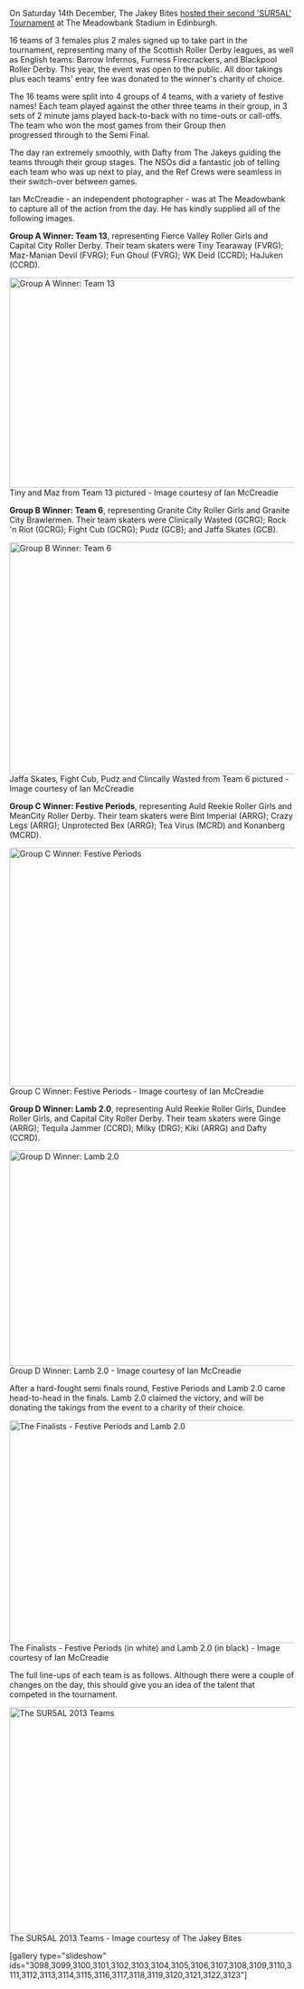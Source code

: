 <html><body><p>On Saturday 14th December, The Jakey Bites <a title="The Jakey Bites Host SUR5AL 2013" href="http://www.scottishrollerderbyblog.com/posts/2013/10/28/sur5al-2013/">hosted their second 'SUR5AL' Tournament</a> at The Meadowbank Stadium in Edinburgh.

16 teams of 3 females plus 2 males signed up to take part in the tournament, representing many of the Scottish Roller Derby leagues, as well as English teams: Barrow Infernos, Furness Firecrackers, and Blackpool Roller Derby. This year, the event was open to the public. All door takings plus each teams' entry fee was donated to the winner's charity of choice.

The 16 teams were split into 4 groups of 4 teams, with a variety of festive names! Each team played against the other three teams in their group, in 3 sets of 2 minute jams played back-to-back with no time-outs or call-offs. The team who won the most games from their Group then progressed through to the Semi Final.

The day ran extremely smoothly, with Dafty from The Jakeys guiding the teams through their group stages. The NSOs did a fantastic job of telling each team who was up next to play, and the Ref Crews were seamless in their switch-over between games.

Ian McCreadie - an independent photographer - was at The Meadowbank to capture all of the action from the day. He has kindly supplied all of the following images.

<strong>Group A Winner: Team 13</strong>, representing Fierce Valley Roller Girls and Capital City Roller Derby. Their team skaters were Tiny Tearaway (FVRG); Maz-Manian Devil (FVRG); Fun Ghoul (FVRG); WK Deid (CCRD); HaJuken (CCRD).

<a href="http://www.scottishrollerderbyblog.com/2013/12/k4z8886.jpg"><img class="size-full wp-image-3090   " title="Group A Winner: Team 13" alt="Group A Winner: Team 13" src="http://www.scottishrollerderbyblog.com/2013/12/k4z8886.jpg" width="614" height="371"></a> Tiny and Maz from Team 13 pictured - Image courtesy of Ian McCreadie

<strong>Group B Winner: Team 6</strong>, representing Granite City Roller Girls and Granite City Brawlermen. Their team skaters were Clinically Wasted (GCRG); Rock 'n Riot (GCRG); Fight Cub (GCRG); Pudz (GCB); and Jaffa Skates (GCB).

<a href="http://www.scottishrollerderbyblog.com/2013/12/group-b.jpg"><img class="size-full wp-image-3093 " title="Group B Winner: Team 6" alt="Group B Winner: Team 6" src="http://www.scottishrollerderbyblog.com/2013/12/group-b.jpg" width="614" height="409"></a> Jaffa Skates, Fight Cub, Pudz and Clincally Wasted from Team 6 pictured - Image courtesy of Ian McCreadie

<strong>Group C Winner: Festive Periods</strong>, representing Auld Reekie Roller Girls and MeanCity Roller Derby. Their team skaters were Bint Imperial (ARRG); Crazy Legs (ARRG); Unprotected Bex (ARRG); Tea Virus (MCRD) and Konanberg (MCRD).

<a href="http://www.scottishrollerderbyblog.com/2013/12/img_7908.jpg"><img class="size-full wp-image-3092  " title="Group C Winner: Festive Periods" alt="Group C Winner: Festive Periods " src="http://www.scottishrollerderbyblog.com/2013/12/img_7908.jpg" width="614" height="421"></a> Group C Winner: Festive Periods - Image courtesy of Ian McCreadie

<strong>Group D Winner: Lamb 2.0</strong>, representing Auld Reekie Roller Girls, Dundee Roller Girls, and Capital City Roller Derby. Their team skaters were Ginge (ARRG); Tequila Jammer (CCRD); Milky (DRG); Kiki (ARRG) and Dafty (CCRD).

<a href="http://www.scottishrollerderbyblog.com/2013/12/k4z8740.jpg"><img class=" wp-image-3091  " title="Group D Winner: Lamb 2.0" alt="Group D Winner: Lamb 2.0" src="http://www.scottishrollerderbyblog.com/2013/12/k4z8740.jpg" width="614" height="380"></a> Group D Winner: Lamb 2.0 - Image courtesy of Ian McCreadie

After a hard-fought semi finals round, Festive Periods and Lamb 2.0 came head-to-head in the finals. Lamb 2.0 claimed the victory, and will be donating the takings from the event to a charity of their choice.

<a href="http://www.scottishrollerderbyblog.com/2013/12/final.jpg"><img class="size-full wp-image-3094 " alt="The Finalists - Festive Periods and Lamb 2.0" src="http://www.scottishrollerderbyblog.com/2013/12/final.jpg" width="614" height="393"></a> The Finalists - Festive Periods (in white) and Lamb 2.0 (in black) - Image courtesy of Ian McCreadie

The full line-ups of each team is as follows. Although there were a couple of changes on the day, this should give you an idea of the talent that competed in the tournament.

<a href="http://www.scottishrollerderbyblog.com/2013/12/sur5al-team.jpg"><img class="size-full wp-image-3085" alt="The SUR5AL 2013 Teams" src="http://www.scottishrollerderbyblog.com/2013/12/sur5al-team.jpg" width="614" height="399"></a> The SUR5AL 2013 Teams - Image courtesy of The Jakey Bites

[gallery type="slideshow" ids="3098,3099,3100,3101,3102,3103,3104,3105,3106,3107,3108,3109,3110,3111,3112,3113,3114,3115,3116,3117,3118,3119,3120,3121,3122,3123"]</p></body></html>
